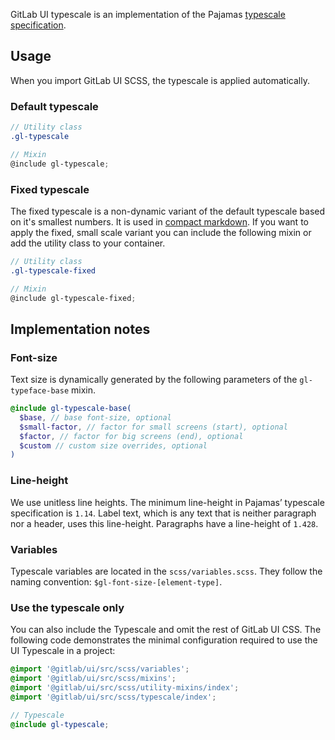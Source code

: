 GitLab UI typescale is an implementation of the Pajamas [typescale specification](https://www.figma.com/file/qEddyqCrI7kPSBjGmwkZzQ/%F0%9F%93%99-Component-library?node-id=72017%3A102904&t=G83LLg9oWJ9EYEpQ-1).

## Usage

When you import GitLab UI SCSS, the typescale is applied automatically.

### Default typescale

```scss
// Utility class
.gl-typescale

// Mixin
@include gl-typescale;
```

### Fixed typescale

The fixed typescale is a non-dynamic variant of the default typescale
based on it's smallest numbers.
It is used in [compact markdown](../?path=/docs/base-markdown--compact).
If you want to apply the fixed, small scale variant you can include
the following mixin or add the utility class to your container.

```scss
// Utility class
.gl-typescale-fixed

// Mixin
@include gl-typescale-fixed;
```

## Implementation notes

### Font-size

Text size is dynamically generated by the following parameters of the `gl-typeface-base` mixin.

```scss
@include gl-typescale-base(
  $base, // base font-size, optional
  $small-factor, // factor for small screens (start), optional
  $factor, // factor for big screens (end), optional
  $custom // custom size overrides, optional
)
```

### Line-height

We use unitless line heights. The minimum line-height in Pajamas’
typescale specification is `1.14`. Label text, which is
any text that is neither paragraph nor a header, uses this line-height. Paragraphs have a
line-height of `1.428`.

### Variables

Typescale variables are located in the `scss/variables.scss`. They follow the naming convention:
`$gl-font-size-[element-type]`.

### Use the typescale only

You can also include the Typescale and omit the rest of GitLab UI CSS. The following
code demonstrates the minimal configuration required to use the UI Typescale in a project:

```scss
@import '@gitlab/ui/src/scss/variables';
@import '@gitlab/ui/src/scss/mixins';
@import '@gitlab/ui/src/scss/utility-mixins/index';
@import '@gitlab/ui/src/scss/typescale/index';

// Typescale
@include gl-typescale;
```
